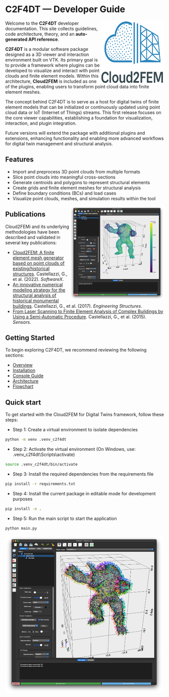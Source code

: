 # C2F4DT — Developer Guide
<img src="assets/logo-cloud2fem.png" alt="C2F4DT Logo" width="200" height="200" align="right"> Welcome to the **C2F4DT** developer documentation. This site collects guidelines, code architecture, theory, and an **auto-generated API reference**.  

**C2F4DT** is a modular software package designed as a 3D viewer and interaction environment built on VTK. Its primary goal is to provide a framework where plugins can be developed to visualize and interact with point clouds and finite element models. Within this architecture, **Cloud2FEM** is included as one of the plugins, enabling users to transform point cloud data into finite element meshes.

The concept behind C2F4DT is to serve as a host for digital twins of finite element models that can be initialized or continuously updated using point cloud data or IoT (Internet of Things) streams. This first release focuses on the core viewer capabilities, establishing a foundation for visualization, interaction, and plugin integration.

Future versions will extend the package with additional plugins and extensions, enhancing functionality and enabling more advanced workflows for digital twin management and structural analysis.

## Features

- Import and preprocess 3D point clouds from multiple formats
- Slice point clouds into meaningful cross-sections
- Generate centroids and polygons to represent structural elements
- Create grids and finite element meshes for structural analysis
- Define boundary conditions (BCs) and load cases
- Visualize point clouds, meshes, and simulation results within the tool

<img src="assets/image3.png" alt="C2F4DT Logo" width="300" height="300" align="right">

## Publications

Cloud2FEMi and its underlying methodologies have been described and validated in several key publications:

- [Cloud2FEM: A finite element mesh generator based on point clouds of existing/historical structures](https://www.sciencedirect.com/science/article/pii/S235271102200067X). Castellazzi, G., et al. (2022). *SoftwareX*.
- [An innovative numerical modeling strategy for the structural analysis of historical monumental buildings](https://www.sciencedirect.com/science/article/pii/S0141029616312627). Castellazzi, G., et al. (2017). *Engineering Structures*.
- [From Laser Scanning to Finite Element Analysis of Complex Buildings by Using a Semi-Automatic Procedure](https://www.mdpi.com/1424-8220/15/8/18360). Castellazzi, G., et al. (2015). *Sensors*.

## Getting Started

To begin exploring C2F4DT, we recommend reviewing the following sections:

- [Overview](guide/overview.md) 
- [Installation](guide/installation.md) 
- [Console Guide](guide/console_guide.md) 
- [Architecture](guide/architecture.md) 
- [Flowchart](guide/flowchart.md) 

## Quick start

To get started with the Cloud2FEM for Digital Twins framework, follow these steps:

- Step 1: Create a virtual environment to isolate dependencies
```bash
python -m venv .venv_c2f4dt
```

- Step 2: Activate the virtual environment (On Windows, use: .venv_c2f4dt\Scripts\activate)
```bash
source .venv_c2f4dt/bin/activate  
```

- Step 3: Install the required dependencies from the requirements file
```bash
pip install -r requirements.txt
```

- Step 4: Install the current package in editable mode for development purposes
```bash
pip install -e .
```

- Step 5: Run the main script to start the application
```bash
python main.py
```


<img src="assets/image4.png" alt="C2F4DT Logo" width="500" height="500" >

